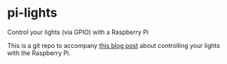 # pi-lights
Control your lights (via GPIO) with a Raspberry Pi

This is a git repo to accompany [this blog post](http://blog.milodarling.me/2015/04/15/raspberry-pi-lights.html) about controlling your lights with the Raspberry Pi.
